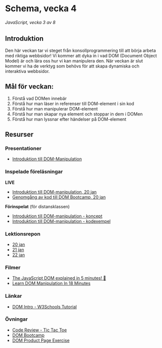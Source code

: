 # Schema, vecka 4
###### JavaScript, vecka 3 av 8

## Introduktion

Den här veckan tar vi steget från konsollprogrammering till att börja arbeta med riktiga webbsidor! Vi kommer att dyka in i vad DOM (Document Object Model) är och lära oss hur vi kan manipulera den. När veckan är slut kommer vi ha de verktyg som behövs för att skapa dynamiska och interaktiva webbsidor.


## Mål för veckan:

1. Förstå vad DOMen innebär
2. Förstå hur man läser in referenser till DOM-element i sin kod
3. Förstå hur man manipulerar DOM-element
4. Förstå hur man skapar nya element och stoppar in dem i DOMen
5. Förstå hur man lyssnar efter händelser på DOM-element


## Resurser

### Presentationer

* [Introduktion till DOM-Manipulation](https://docs.google.com/presentation/d/14shzLzJ4glDSndq7fIgYo4HvrLv9urVY/edit?usp=sharing&ouid=117251319654116712560&rtpof=true&sd=true)


### Inspelade föreläsningar

**LIVE**

* [Introduktion till DOM-manipulation, 20 jan](https://funet.sharepoint.com/:v:/s/FrontendutvecklareYH-Fe24Karlstad-Arvika/EUMsx3vOXF9Km5LUyN9xmq8B44HvDl18vkM0jK-ZcGT7ug?e=LqaXjd)
* [Genomgång av kod till DOM Bootcamp, 20 jan](https://funet-my.sharepoint.com/:v:/g/personal/jesper_nyberg_folkuniversitetet_se/EV4X-BQ5l3hDigvVl-NP9X8Bg2DDbpivk4lSmgNSFPNcvg?e=mIuoqX&nav=eyJyZWZlcnJhbEluZm8iOnsicmVmZXJyYWxBcHAiOiJTdHJlYW1XZWJBcHAiLCJyZWZlcnJhbFZpZXciOiJTaGFyZURpYWxvZy1MaW5rIiwicmVmZXJyYWxBcHBQbGF0Zm9ybSI6IldlYiIsInJlZmVycmFsTW9kZSI6InZpZXcifX0%3D)

**Förinspelat** (för distansklassen)

* [Introduktion till DOM-manipulation - koncept](https://vimeo.com/1047850028/a2355f7875)
* [Introduktion till DOM-manipulation - kodexempel](https://vimeo.com/758538789/e0819f2bfd?share=copy)

### Lektionsrepon

* [20 jan](https://github.com/fu-javascript-fe24/week-4-lecture-20-jan)
* [21 jan]()
* [22 jan]()


### Filmer

* [The JavaScript DOM explained in 5 minutes! 🌳](https://www.youtube.com/watch?v=NO5kUNxGIu0)
* [Learn DOM Manipulation In 18 Minutes](https://www.youtube.com/watch?v=y17RuWkWdn8&t=509s)


### Länkar

* [DOM Intro - W3Schools Tutorial](https://www.w3schools.com/js/js_htmldom.asp)


### Övningar 

* [Code Review - Tic Tac Toe](https://github.com/fu-javascript-fe24/code-review-tic-tac-toe)
* [DOM Bootcamp](https://github.com/fu-javascript-fe24/week-4-exercise-dom-bootcamp)
* [DOM Product Page Exercise](https://github.com/fu-javascript-fe24/week-4-exercise-product-page)






